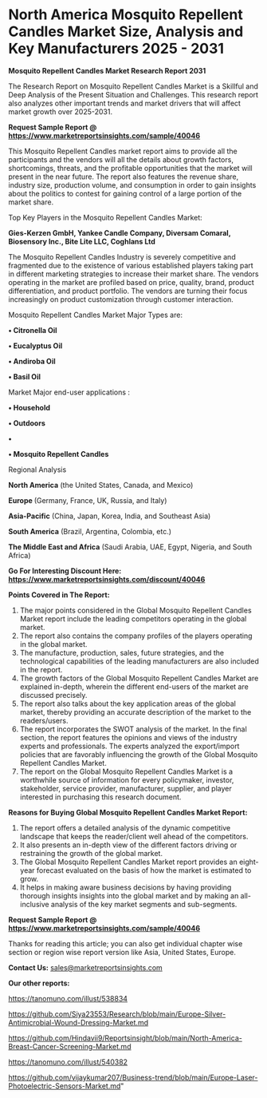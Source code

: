 # North America Mosquito Repellent Candles Market Size, Analysis and Key Manufacturers 2025 - 2031

<strong>Mosquito Repellent Candles Market Research Report 2031</strong>

The Research Report on Mosquito Repellent Candles Market is a Skillful and Deep Analysis of the Present Situation and Challenges. This research report also analyzes other important trends and market drivers that will affect market growth over 2025-2031.

<strong>Request Sample Report @ <a href=https://www.marketreportsinsights.com/sample/40046>https://www.marketreportsinsights.com/sample/40046</a></strong>

This Mosquito Repellent Candles market report aims to provide all the participants and the vendors will all the details about growth factors, shortcomings, threats, and the profitable opportunities that the market will present in the near future. The report also features the revenue share, industry size, production volume, and consumption in order to gain insights about the politics to contest for gaining control of a large portion of the market share.

Top Key Players in the Mosquito Repellent Candles Market:

<strong>Gies-Kerzen GmbH, Yankee Candle Company, Diversam Comaral, Biosensory Inc., Bite Lite LLC, Coghlans Ltd</strong>

The Mosquito Repellent Candles Industry is severely competitive and fragmented due to the existence of various established players taking part in different marketing strategies to increase their market share. The vendors operating in the market are profiled based on price, quality, brand, product differentiation, and product portfolio. The vendors are turning their focus increasingly on product customization through customer interaction.

Mosquito Repellent Candles Market Major Types are:

<strong>•  Citronella Oil

•  Eucalyptus Oil

•  Andiroba Oil

•  Basil Oil</strong>

Market Major end-user applications :

<strong>•  Household

•  Outdoors

•  

•  Mosquito Repellent Candles</strong>

Regional Analysis

</u><strong><b>North America</b></strong> (the United States, Canada, and Mexico)

<strong><b>Europe </b></strong>(Germany, France, UK, Russia, and Italy)

<strong><b>Asia-Pacific</b></strong> (China, Japan, Korea, India, and Southeast Asia)

<strong><b>South America</b></strong> (Brazil, Argentina, Colombia, etc.)

<strong><b>The Middle East and Africa</b></strong> (Saudi Arabia, UAE, Egypt, Nigeria, and South Africa)

<strong>Go For Interesting Discount Here: <a href=https://www.marketreportsinsights.com/discount/40046>https://www.marketreportsinsights.com/discount/40046</a></strong>

<strong>Points Covered in The Report:</strong>
<ol>
  <li>The major points considered in the Global Mosquito Repellent Candles Market report include the leading competitors operating in the global market.</li>
  <li>The report also contains the company profiles of the players operating in the global market.</li>
  <li>The manufacture, production, sales, future strategies, and the technological capabilities of the leading manufacturers are also included in the report.</li>
  <li>The growth factors of the Global Mosquito Repellent Candles Market are explained in-depth, wherein the different end-users of the market are discussed precisely.</li>
  <li>The report also talks about the key application areas of the global market, thereby providing an accurate description of the market to the readers/users.</li>
  <li>The report incorporates the SWOT analysis of the market. In the final section, the report features the opinions and views of the industry experts and professionals. The experts analyzed the export/import policies that are favorably influencing the growth of the Global Mosquito Repellent Candles Market.</li>
  <li>The report on the Global Mosquito Repellent Candles Market is a worthwhile source of information for every policymaker, investor, stakeholder, service provider, manufacturer, supplier, and player interested in purchasing this research document.</li>
</ol>
<strong>Reasons for Buying Global Mosquito Repellent Candles Market Report:</strong>

<ol>
  <li>The report offers a detailed analysis of the dynamic competitive landscape that keeps the reader/client well ahead of the competitors.</li>
  <li>It also presents an in-depth view of the different factors driving or restraining the growth of the global market.</li>
  <li>The Global Mosquito Repellent Candles Market report provides an eight-year forecast evaluated on the basis of how the market is estimated to grow.</li>
  <li>It helps in making aware business decisions by having providing thorough insights insights into the global market and by making an all-inclusive analysis of the key market segments and sub-segments.</li>
</ol>
<strong>Request Sample Report @ <a href=https://www.marketreportsinsights.com/sample/40046>https://www.marketreportsinsights.com/sample/40046</a></strong>


Thanks for reading this article; you can also get individual chapter wise section or region wise report version like Asia, United States, Europe.

<strong>Contact Us:</strong>
sales@marketreportsinsights.com

<strong>Our other reports:</strong>

<a href=https://tanomuno.com/illust/538834>https://tanomuno.com/illust/538834</a>

<a href=https://github.com/Siya23553/Research/blob/main/Europe-Silver-Antimicrobial-Wound-Dressing-Market.md>https://github.com/Siya23553/Research/blob/main/Europe-Silver-Antimicrobial-Wound-Dressing-Market.md</a>

<a href=https://github.com/Hindavii9/Reportsinsight/blob/main/North-America-Breast-Cancer-Screening-Market.md>https://github.com/Hindavii9/Reportsinsight/blob/main/North-America-Breast-Cancer-Screening-Market.md</a>

<a href=https://tanomuno.com/illust/540382>https://tanomuno.com/illust/540382</a>

<a href=https://github.com/vijaykumar207/Business-trend/blob/main/Europe-Laser-Photoelectric-Sensors-Market.md>https://github.com/vijaykumar207/Business-trend/blob/main/Europe-Laser-Photoelectric-Sensors-Market.md</a>"
